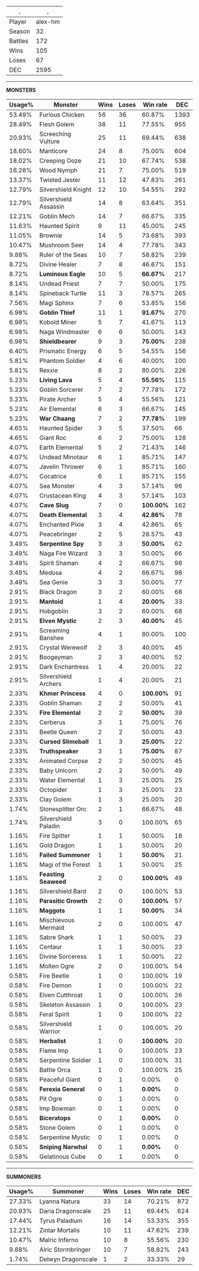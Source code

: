 .|.
|-|-
Player|alex-hm
Season|32
Battles|172
Wins|105
Loses|67
DEC|2595

---
**MONSTERS**

Usage%|Monster|Wins|Loses|Win rate|DEC|
-|-|-|-|-|-|
53.49%|Furious Chicken|56|36|60.87%|1393|
28.49%|Flesh Golem|38|11|77.55%|955|
20.93%|Screeching Vulture|25|11|69.44%|638|
18.60%|Manticore|24|8|75.00%|604|
18.02%|Creeping Ooze|21|10|67.74%|538|
16.28%|Wood Nymph|21|7|75.00%|519|
13.37%|Twisted Jester|11|12|47.83%|261|
12.79%|Silvershield Knight|12|10|54.55%|292|
12.79%|Silvershield Assassin|14|8|63.64%|351|
12.21%|Goblin Mech|14|7|66.67%|335|
11.63%|Haunted Spirit|9|11|45.00%|245|
11.05%|Brownie|14|5|73.68%|393|
10.47%|Mushroom Seer|14|4|77.78%|343|
9.88%|Ruler of the Seas|10|7|58.82%|239|
8.72%|Divine Healer|7|8|46.67%|151|
8.72%|**Luminous Eagle**|10|5|**66.67%**|217|
8.14%|Undead Priest|7|7|50.00%|175|
8.14%|Spineback Turtle|11|3|78.57%|265|
7.56%|Magi Sphinx|7|6|53.85%|156|
6.98%|**Goblin Thief**|11|1|**91.67%**|270|
6.98%|Kobold Miner|5|7|41.67%|113|
6.98%|Naga Windmaster|6|6|50.00%|143|
6.98%|**Shieldbearer**|9|3|**75.00%**|238|
6.40%|Prismatic Energy|6|5|54.55%|156|
5.81%|Phantom Soldier|4|6|40.00%|100|
5.81%|Rexxie|8|2|80.00%|226|
5.23%|**Living Lava**|5|4|**55.56%**|115|
5.23%|Goblin Sorcerer|7|2|77.78%|172|
5.23%|Pirate Archer|5|4|55.56%|121|
5.23%|Air Elemental|6|3|66.67%|145|
5.23%|**War Chaang**|7|2|**77.78%**|199|
4.65%|Haunted Spider|3|5|37.50%|66|
4.65%|Giant Roc|6|2|75.00%|128|
4.07%|Earth Elemental|5|2|71.43%|146|
4.07%|Undead Minotaur|6|1|85.71%|147|
4.07%|Javelin Thrower|6|1|85.71%|160|
4.07%|Cocatrice|6|1|85.71%|155|
4.07%|Sea Monster|4|3|57.14%|96|
4.07%|Crustacean King|4|3|57.14%|103|
4.07%|**Cave Slug**|7|0|**100.00%**|162|
4.07%|**Death Elemental**|3|4|**42.86%**|78|
4.07%|Enchanted Pixie|3|4|42.86%|65|
4.07%|Peacebringer|2|5|28.57%|43|
3.49%|**Serpentine Spy**|3|3|**50.00%**|62|
3.49%|Naga Fire Wizard|3|3|50.00%|66|
3.49%|Spirit Shaman|4|2|66.67%|98|
3.49%|Medusa|4|2|66.67%|98|
3.49%|Sea Genie|3|3|50.00%|77|
2.91%|Black Dragon|3|2|60.00%|68|
2.91%|**Mantoid**|1|4|**20.00%**|33|
2.91%|Hobgoblin|3|2|60.00%|68|
2.91%|**Elven Mystic**|2|3|**40.00%**|45|
2.91%|Screaming Banshee|4|1|80.00%|100|
2.91%|Crystal Werewolf|2|3|40.00%|45|
2.91%|Boogeyman|2|3|40.00%|52|
2.91%|Dark Enchantress|1|4|20.00%|22|
2.91%|Silvershield Archers|1|4|20.00%|21|
2.33%|**Khmer Princess**|4|0|**100.00%**|91|
2.33%|Goblin Shaman|2|2|50.00%|41|
2.33%|**Fire Elemental**|2|2|**50.00%**|39|
2.33%|Cerberus|3|1|75.00%|76|
2.33%|Beetle Queen|2|2|50.00%|43|
2.33%|**Cursed Slimeball**|1|3|**25.00%**|22|
2.33%|**Truthspeaker**|3|1|**75.00%**|87|
2.33%|Animated Corpse|2|2|50.00%|45|
2.33%|Baby Unicorn|2|2|50.00%|49|
2.33%|Water Elemental|1|3|25.00%|25|
2.33%|Octopider|1|3|25.00%|23|
2.33%|Clay Golem|1|3|25.00%|20|
1.74%|Stonesplitter Orc|2|1|66.67%|48|
1.74%|Silvershield Paladin|3|0|100.00%|65|
1.16%|Fire Spitter|1|1|50.00%|18|
1.16%|Gold Dragon|1|1|50.00%|20|
1.16%|**Failed Summoner**|1|1|**50.00%**|21|
1.16%|Magi of the Forest|1|1|50.00%|25|
1.16%|**Feasting Seaweed**|2|0|**100.00%**|49|
1.16%|Silvershield Bard|2|0|100.00%|53|
1.16%|**Parasitic Growth**|2|0|**100.00%**|57|
1.16%|**Maggots**|1|1|**50.00%**|34|
1.16%|Mischievous Mermaid|2|0|100.00%|47|
1.16%|Sabre Shark|1|1|50.00%|23|
1.16%|Centaur|1|1|50.00%|23|
1.16%|Divine Sorceress|1|1|50.00%|22|
1.16%|Molten Ogre|2|0|100.00%|54|
0.58%|Fire Beetle|1|0|100.00%|19|
0.58%|Fire Demon|1|0|100.00%|22|
0.58%|Elven Cutthroat|1|0|100.00%|26|
0.58%|Skeleton Assassin|1|0|100.00%|23|
0.58%|Feral Spirit|1|0|100.00%|22|
0.58%|Silvershield Warrior|1|0|100.00%|20|
0.58%|**Herbalist**|1|0|**100.00%**|20|
0.58%|Flame Imp|1|0|100.00%|23|
0.58%|Serpentine Soldier|1|0|100.00%|31|
0.58%|Battle Orca|1|0|100.00%|25|
0.58%|Peaceful Giant|0|1|0.00%|0|
0.58%|**Ferexia General**|0|1|**0.00%**|0|
0.58%|Pit Ogre|0|1|0.00%|0|
0.58%|Imp Bowman|0|1|0.00%|0|
0.58%|**Biceratops**|0|1|**0.00%**|0|
0.58%|Stone Golem|0|1|0.00%|0|
0.58%|Serpentine Mystic|0|1|0.00%|0|
0.58%|**Sniping Narwhal**|0|1|**0.00%**|0|
0.58%|Gelatinous Cube|0|1|0.00%|0|

---
**SUMMONERS**

Usage%|Summoner|Wins|Loses|Win rate|DEC|
-|-|-|-|-|-|
27.33%|Lyanna Natura|33|14|70.21%|872|
20.93%|Daria Dragonscale|25|11|69.44%|624|
17.44%|Tyrus Paladium|16|14|53.33%|355|
12.21%|Zintar Mortalis|10|11|47.62%|239|
10.47%|Malric Inferno|10|8|55.56%|230|
9.88%|Alric Stormbringer|10|7|58.82%|243|
1.74%|Delwyn Dragonscale|1|2|33.33%|29|
